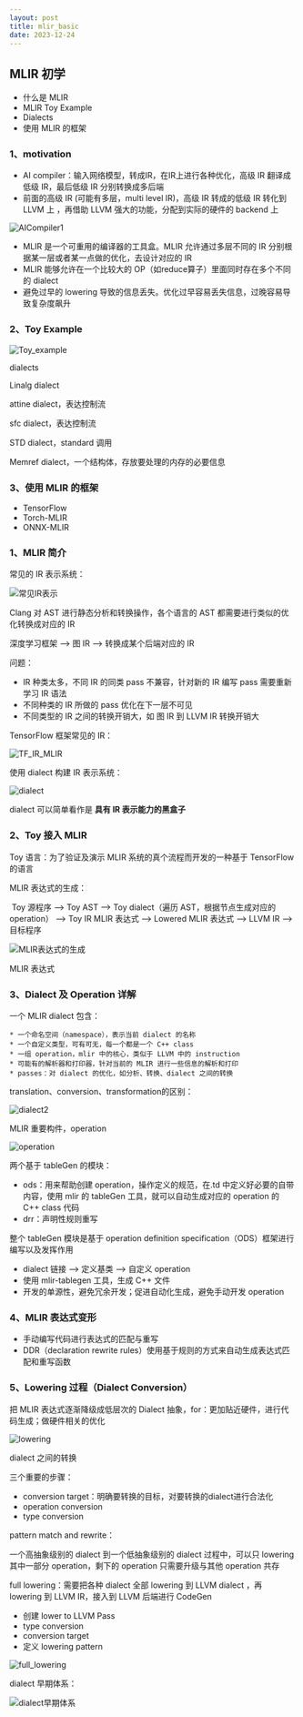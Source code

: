 ```yaml
---
layout: post
title: mlir_basic
date: 2023-12-24
---
```


## MLIR 初学

*   什么是 MLIR 
*   MLIR Toy Example 
*   Dialects
*   使用 MLIR 的框架

### 1、motivation

*   AI compiler：输入网络模型，转成IR，在IR上进行各种优化，高级 IR 翻译成低级 IR，最后低级 IR 分别转换成多后端
*   前面的高级 IR (可能有多层，multi level IR)，高级 IR 转成的低级 IR 转化到 LLVM 上 ，再借助 LLVM 强大的功能，分配到实际的硬件的 backend 上

![AICompiler1](https://image-hosting-taot.oss-cn-shanghai.aliyuncs.com/markdown-image202305162237662.png)

*   MLIR 是一个可重用的编译器的工具盒。MLIR 允许通过多层不同的 IR 分别根据某一层或者某一点做的优化，去设计对应的 IR 
*   MLIR 能够允许在一个比较大的 OP（如reduce算子）里面同时存在多个不同的 dialect
*   避免过早的 lowering 导致的信息丢失。优化过早容易丢失信息，过晚容易导致复杂度飙升

### 2、Toy Example

![Toy_example](https://image-hosting-taot.oss-cn-shanghai.aliyuncs.com/markdown-image202305170107608.png)

dialects

Linalg dialect

attine dialect，表达控制流

sfc dialect，表达控制流

STD dialect，standard 调用

Memref dialect，一个结构体，存放要处理的内存的必要信息

### 3、使用 MLIR 的框架

*   TensorFlow
*   Torch-MLIR
*   ONNX-MLIR

### 1、MLIR 简介

常见的 IR 表示系统：

![常见IR表示](https://image-hosting-taot.oss-cn-shanghai.aliyuncs.com/markdown-image202305170140830.jpg)

Clang 对 AST 进行静态分析和转换操作，各个语言的 AST 都需要进行类似的优化转换成对应的 IR

深度学习框架 --> 图 IR --> 转换成某个后端对应的 IR

问题：

*   IR 种类太多，不同 IR 的同类 pass 不兼容，针对新的 IR 编写 pass 需要重新学习 IR 语法
*   不同种类的 IR 所做的 pass 优化在下一层不可见
*   不同类型的 IR 之间的转换开销大，如 图 IR 到 LLVM IR 转换开销大

TensorFlow 框架常见的 IR：

![TF_IR_MLIR](https://image-hosting-taot.oss-cn-shanghai.aliyuncs.com/markdown-image202305170156621.jpg)

使用 dialect 构建 IR 表示系统：

![dialect](https://image-hosting-taot.oss-cn-shanghai.aliyuncs.com/markdown-image202305170158532.jpg)

dialect 可以简单看作是 **具有 IR 表示能力的黑盒子**

### 2、Toy 接入  MLIR

Toy 语言：为了验证及演示 MLIR 系统的真个流程而开发的一种基于 TensorFlow 的语言

MLIR 表达式的生成：

​	Toy 源程序 --> Toy AST --> Toy dialect（遍历 AST，根据节点生成对应的 operation） --> Toy IR  MLIR 表达式 --> Lowered MLIR 表达式 --> LLVM IR  --> 目标程序

![MLIR表达式的生成](https://image-hosting-taot.oss-cn-shanghai.aliyuncs.com/markdown-image202305170213370.png)

MLIR 表达式

### 3、Dialect 及 Operation 详解

一个 MLIR dialect 包含：

	* 一个命名空间（namespace），表示当前 dialect 的名称
	* 一个自定义类型，可有可无，每一个都是一个 C++ class
	* 一组 operation，mlir 中的核心，类似于 LLVM 中的 instruction
	* 可能有的解析器和打印器，针对当前的 MLIR 进行一些信息的解析和打印
	* passes：对 dialect 的优化，如分析、转换、dialect 之间的转换

translation、conversion、transformation的区别：

![dialect2](https://image-hosting-taot.oss-cn-shanghai.aliyuncs.com/markdown-image202305170223163.jpg)

MLIR 重要构件，operation

![operation](https://image-hosting-taot.oss-cn-shanghai.aliyuncs.com/markdown-image202305170224669.jpg)

两个基于 tableGen 的模块：

*   ods：用来帮助创建 operation，操作定义的规范，在.td 中定义好必要的自带内容，使用 mlir 的 tableGen 工具，就可以自动生成对应的 operation 的 C++ class 代码
*   drr：声明性规则重写

整个 tableGen 模块是基于 operation definition specification（ODS）框架进行编写以及发挥作用

*   dialect 链接 --> 定义基类 --> 自定义 operation
*   使用 mlir-tablegen 工具，生成 C++ 文件
*   开发的单源性，避免冗余开发；促进自动化生成，避免手动开发 operation

### 4、MLIR 表达式变形

*   手动编写代码进行表达式的匹配与重写
*   DDR（declaration rewrite rules）使用基于规则的方式来自动生成表达式匹配和重写函数

### 5、Lowering 过程（Dialect  Conversion）

把 MLIR 表达式逐渐降级成低层次的 Dialect 抽象，for：更加贴近硬件，进行代码生成；做硬件相关的优化

![lowering](https://image-hosting-taot.oss-cn-shanghai.aliyuncs.com/markdown-image202305170256279.jpg)

dialect 之间的转换

三个重要的步骤：

*   conversion target：明确要转换的目标，对要转换的dialect进行合法化
*   operation conversion
*   type conversion

pattern match and rewrite：

一个高抽象级别的 dialect 到一个低抽象级别的 dialect 过程中，可以只 lowering 其中一部分 operation，剩下的 operation 只需要升级与其他 operation 共存

full lowering：需要把各种 dialect 全部 lowering 到 LLVM dialect ，再 lowering 到 LLVM IR，接入到 LLVM 后端进行 CodeGen

*   创建 lower to LLVM Pass
*   type conversion
*   conversion target
*   定义 lowering pattern

![full_lowering](https://image-hosting-taot.oss-cn-shanghai.aliyuncs.com/markdown-image202305170311231.jpg)

dialect 早期体系：

![dialect早期体系](https://image-hosting-taot.oss-cn-shanghai.aliyuncs.com/markdown-image202305170313199.jpg)

